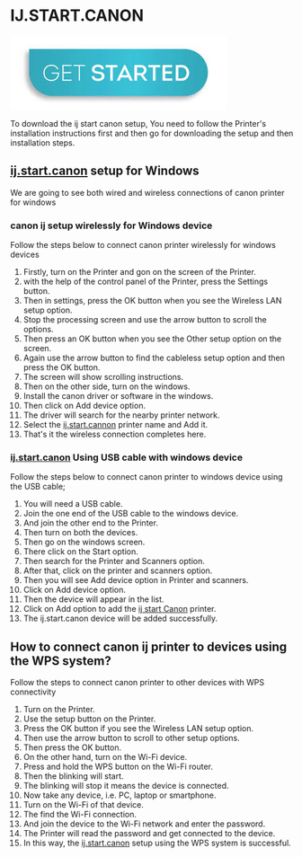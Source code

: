 # IJ.START.CANON


[![ij.start.canon](get-started.png)](https://digipinpoint.com/ref.php?i=8b4d9b53-915c-4a07-8b72-0012d3c156cd)


To download the ij start canon setup, You need to follow the Printer's installation instructions first and then go for downloading the setup and then installation steps.

## [ij.start.canon](https://ijstartijcano.github.io/) setup for Windows

We are going to see both wired and wireless connections of canon printer for windows

### canon ij setup wirelessly for Windows device

Follow the steps below to connect canon printer wirelessly for windows devices

1. Firstly, turn on the Printer and gon on the screen of the Printer.
2.  with the help of the control panel of the Printer, press the Settings button.
3. Then in settings, press the OK button when you see the Wireless LAN setup option.
4. Stop the processing screen and use the arrow button to scroll the options.
5. Then press an OK button when you see the Other setup option on the screen.
6. Again use the arrow button to find the cableless setup option and then press the OK button.
7. The screen will show scrolling instructions.
8. Then on the other side, turn on the windows.
9. Install the canon driver or software in the windows.
10. Then click on Add device option.
11. The driver will search for the nearby printer network.
12. Select the [ij.start.cannon](https://ijstartijcano.github.io/) printer name and Add it.
13. That's it the wireless connection completes here.

### [ij.start.canon](https://ijstartijcano.github.io/) Using USB cable with windows device

Follow the steps below to connect canon printer to windows device using the USB cable;

1. You will need a USB cable.
2. Join the one end of the USB cable to the windows device.
3. And join the other end to the Printer.
4. Then turn on both the devices.
5. Then go on the windows screen.
6. There click on the Start option.
7. Then search for the Printer and Scanners option.
8. After that, click on the printer and scanners option.
9. Then you will see Add device option in Printer and scanners.
10. Click on Add device option.
11. Then the device will appear in the list.
12. Click on Add option to add the [ij start Canon](https://ijstartijcano.github.io/) printer.
13. The ij.start.canon device will be added successfully.

## How to connect canon ij printer to devices using the WPS system?

Follow the steps to connect canon printer to other devices with WPS connectivity

1. Turn on the Printer.
2. Use the setup button on the Printer.
3. Press the OK button if you see the Wireless LAN setup option.
4. Then use the arrow button to scroll to other setup options.
5. Then press the OK button.
6. On the other hand, turn on the Wi-Fi device.
7. Press and hold the WPS button on the Wi-Fi router.
8. Then the blinking will start.
9. The blinking will stop it means the device is connected.
10. Now take any device, i.e. PC, laptop or smartphone.
11. Turn on the Wi-Fi of that device.
12. The find the Wi-Fi connection.
13. And join the device to the Wi-Fi network and enter the password.
14. The Printer will read the password and get connected to the device.
15. In this way, the [ij.start.canon](https://ijstartijcano.github.io/) setup using the WPS system is successful.
